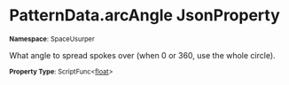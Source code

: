# PatternData.arcAngle JsonProperty

<small>**Namespace**: SpaceUsurper</small>

What angle to spread spokes over (when 0 or 360, use the whole circle).

<small>**Property Type**: ScriptFunc&lt;[float](https://docs.microsoft.com/en-us/dotnet/api/system.single?view=netframework-4.5)&gt;</small>

